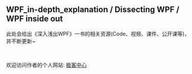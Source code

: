 ## WPF_in-depth_explanation / Dissecting WPF / WPF inside out

此处会给出《深入浅出WPF》一书的相关资源(Code、视频、课件、公开课等)，并不断更新~

<br/>

欢迎访问作者的个人网站: [极客中心](https://www.geekzl.com)
